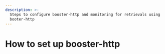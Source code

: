 ```yaml
---
description: >-
  Steps to configure booster-http and monitoring for retrievals using
  booter-http
---
```


# How to set up booster-http

